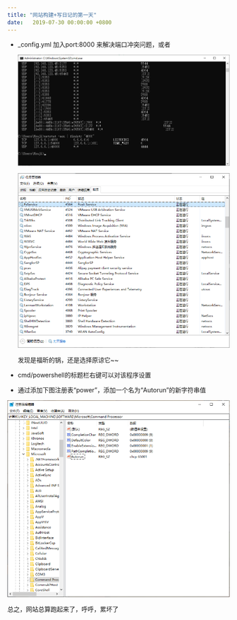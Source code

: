 ```yaml
---
title: "网站构建+写日记的第一天"
date:   2019-07-30 00:00:00 +0800
---
```



- _config.yml 加入port:8000 来解决端口冲突问题，或者

  ![1564503062542](/images/posts/1564503062542.png)

  ![1564503089566](/images/posts/1564503089566.png)

  发现是福昕的锅，还是选择原谅它~~

- cmd/powershell的标题栏右键可以对该程序设置

- 通过添加下图注册表“power”，添加一个名为“Autorun”的新字符串值

![1564502537160](/images/posts/1564502537160.png)

总之，网站总算跑起来了，呼呼，累坏了
